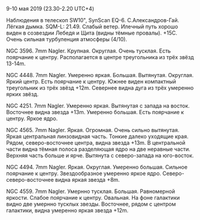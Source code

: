 9-10 мая 2019 (23.30-2.20 UTC+4)

Наблюдения в телескоп SW10", SynScan EQ-6. С.Александров-Гай. Лёгкая дымка. SQM-L: 21.49. Слабый ветер. Илечный путь хорошо виден в созвездии Лебедя и Щита (видны тёмные провалы). +15С. Очень сильная турбуленция атмосферы (4/10).

NGC 3596. 7mm Nagler. Крупная. Округлая. Очень тусклая. Есть поярчание к центру. Располагается в центре треугольника из трёх звёзд 13-14m.

NGC 4448. 7mm Nagler. Умеренно яркая. Большая. Вытянутая. Округлая. Яркий центр. Есть поярчание к центру. Южнее виден компактный треугольник из трёх звёзд +12m. Севернее видна дуга из трёх умеренно ярких звёзд.

NGC 4251. 7mm Nagler. Умеренно яркая. Вытянутая с запада на восток. Восточнее видна звезда +13m. Умеренно большая. Есть поярчание к центру. Яркое ядро.

NGC 4565. 7mm Nagler. Яркая. Огромная. Очень сильно вытянутая. Яркая центральная линзовидная часть. Тонкие далеко уходящие края. Рядом, северо-восточнее центра, видна звезда +13m. В центральной части видна тёмная полоса разделяющая ядро на две неравные части. Верхняя часть больше и ярче. Вытянута с северо-запада на юго-восток.

NGC 4494. 7mm Nagler. Яркая. Округлая. Умеренно большая. Сильное поярчание к центру. Звездообразное умеренно яркое ядро. Северо-северо-восточнее видна яркая звезда +8m.

NGC 4559. 7mm Nagler. Умернно тусклая. Большая. Равномерной яркости. Слабое поярчание к центру. Овальная. На фоне галактики видно две умернно тусклых звезды. Восточнее, рядом с центром галактики, видна умеренно яркая звезда +12m.